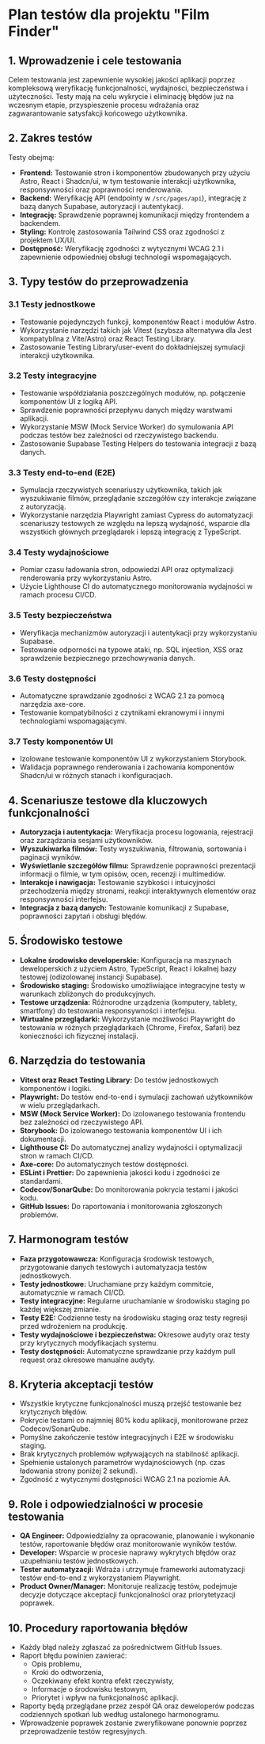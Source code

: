 # Plan testów dla projektu "Film Finder"

## 1. Wprowadzenie i cele testowania
Celem testowania jest zapewnienie wysokiej jakości aplikacji poprzez kompleksową weryfikację funkcjonalności, wydajności, bezpieczeństwa i użyteczności. Testy mają na celu wykrycie i eliminację błędów już na wczesnym etapie, przyspieszenie procesu wdrażania oraz zagwarantowanie satysfakcji końcowego użytkownika.

## 2. Zakres testów
Testy obejmą:
- **Frontend:** Testowanie stron i komponentów zbudowanych przy użyciu Astro, React i Shadcn/ui, w tym testowanie interakcji użytkownika, responsywności oraz poprawności renderowania.
- **Backend:** Weryfikację API (endpointy w `/src/pages/api`), integrację z bazą danych Supabase, autoryzacji i autentykacji.
- **Integrację:** Sprawdzenie poprawnej komunikacji między frontendem a backendem.
- **Styling:** Kontrolę zastosowania Tailwind CSS oraz zgodności z projektem UX/UI.
- **Dostępność:** Weryfikację zgodności z wytycznymi WCAG 2.1 i zapewnienie odpowiedniej obsługi technologii wspomagających.

## 3. Typy testów do przeprowadzenia
### 3.1 Testy jednostkowe
- Testowanie pojedynczych funkcji, komponentów React i modułów Astro.
- Wykorzystanie narzędzi takich jak Vitest (szybsza alternatywa dla Jest kompatybilna z Vite/Astro) oraz React Testing Library.
- Zastosowanie Testing Library/user-event do dokładniejszej symulacji interakcji użytkownika.

### 3.2 Testy integracyjne
- Testowanie współdziałania poszczególnych modułów, np. połączenie komponentów UI z logiką API.
- Sprawdzenie poprawności przepływu danych między warstwami aplikacji.
- Wykorzystanie MSW (Mock Service Worker) do symulowania API podczas testów bez zależności od rzeczywistego backendu.
- Zastosowanie Supabase Testing Helpers do testowania integracji z bazą danych.

### 3.3 Testy end-to-end (E2E)
- Symulacja rzeczywistych scenariuszy użytkownika, takich jak wyszukiwanie filmów, przeglądanie szczegółów czy interakcje związane z autoryzacją.
- Wykorzystanie narzędzia Playwright zamiast Cypress do automatyzacji scenariuszy testowych ze względu na lepszą wydajność, wsparcie dla wszystkich głównych przeglądarek i lepszą integrację z TypeScript.

### 3.4 Testy wydajnościowe
- Pomiar czasu ładowania stron, odpowiedzi API oraz optymalizacji renderowania przy wykorzystaniu Astro.
- Użycie Lighthouse CI do automatycznego monitorowania wydajności w ramach procesu CI/CD.

### 3.5 Testy bezpieczeństwa
- Weryfikacja mechanizmów autoryzacji i autentykacji przy wykorzystaniu Supabase.
- Testowanie odporności na typowe ataki, np. SQL injection, XSS oraz sprawdzenie bezpiecznego przechowywania danych.

### 3.6 Testy dostępności
- Automatyczne sprawdzanie zgodności z WCAG 2.1 za pomocą narzędzia axe-core.
- Testowanie kompatybilności z czytnikami ekranowymi i innymi technologiami wspomagającymi.

### 3.7 Testy komponentów UI
- Izolowane testowanie komponentów UI z wykorzystaniem Storybook.
- Walidacja poprawnego renderowania i zachowania komponentów Shadcn/ui w różnych stanach i konfiguracjach.

## 4. Scenariusze testowe dla kluczowych funkcjonalności
- **Autoryzacja i autentykacja:** Weryfikacja procesu logowania, rejestracji oraz zarządzania sesjami użytkowników.
- **Wyszukiwarka filmów:** Testy wyszukiwania, filtrowania, sortowania i paginacji wyników.
- **Wyświetlanie szczegółów filmu:** Sprawdzenie poprawności prezentacji informacji o filmie, w tym opisów, ocen, recenzji i multimediów.
- **Interakcje i nawigacja:** Testowanie szybkości i intuicyjności przechodzenia między stronami, reakcji interaktywnych elementów oraz responsywności interfejsu.
- **Integracja z bazą danych:** Testowanie komunikacji z Supabase, poprawności zapytań i obsługi błędów.

## 5. Środowisko testowe
- **Lokalne środowisko developerskie:** Konfiguracja na maszynach deweloperskich z użyciem Astro, TypeScript, React i lokalnej bazy testowej (odizolowanej instancji Supabase).
- **Środowisko staging:** Środowisko umożliwiające integracyjne testy w warunkach zbliżonych do produkcyjnych.
- **Testowe urządzenia:** Różnorodne urządzenia (komputery, tablety, smartfony) do testowania responsywności i interfejsu.
- **Wirtualne przeglądarki:** Wykorzystanie możliwości Playwright do testowania w różnych przeglądarkach (Chrome, Firefox, Safari) bez konieczności ich fizycznej instalacji.

## 6. Narzędzia do testowania
- **Vitest oraz React Testing Library:** Do testów jednostkowych komponentów i logiki.
- **Playwright:** Do testów end-to-end i symulacji zachowań użytkowników w wielu przeglądarkach.
- **MSW (Mock Service Worker):** Do izolowanego testowania frontendu bez zależności od rzeczywistego API.
- **Storybook:** Do izolowanego testowania komponentów UI i ich dokumentacji.
- **Lighthouse CI:** Do automatycznej analizy wydajności i optymalizacji stron w ramach CI/CD.
- **Axe-core:** Do automatycznych testów dostępności.
- **ESLint i Prettier:** Do zapewnienia jakości kodu i zgodności ze standardami.
- **Codecov/SonarQube:** Do monitorowania pokrycia testami i jakości kodu.
- **GitHub Issues:** Do raportowania i monitorowania zgłoszonych problemów.

## 7. Harmonogram testów
- **Faza przygotowawcza:** Konfiguracja środowisk testowych, przygotowanie danych testowych i automatyzacja testów jednostkowych.
- **Testy jednostkowe:** Uruchamiane przy każdym commitcie, automatycznie w ramach CI/CD.
- **Testy integracyjne:** Regularne uruchamianie w środowisku staging po każdej większej zmianie.
- **Testy E2E:** Codzienne testy na środowisku staging oraz testy regresji przed wdrożeniem na produkcję.
- **Testy wydajnościowe i bezpieczeństwa:** Okresowe audyty oraz testy przy krytycznych modyfikacjach systemu.
- **Testy dostępności:** Automatyczne sprawdzanie przy każdym pull request oraz okresowe manualne audyty.

## 8. Kryteria akceptacji testów
- Wszystkie krytyczne funkcjonalności muszą przejść testowanie bez krytycznych błędów.
- Pokrycie testami co najmniej 80% kodu aplikacji, monitorowane przez Codecov/SonarQube.
- Pomyślne zakończenie testów integracyjnych i E2E w środowisku staging.
- Brak krytycznych problemów wpływających na stabilność aplikacji.
- Spełnienie ustalonych parametrów wydajnościowych (np. czas ładowania strony poniżej 2 sekund).
- Zgodność z wytycznymi dostępności WCAG 2.1 na poziomie AA.

## 9. Role i odpowiedzialności w procesie testowania
- **QA Engineer:** Odpowiedzialny za opracowanie, planowanie i wykonanie testów, raportowanie błędów oraz monitorowanie wyników testów.
- **Developer:** Wsparcie w procesie naprawy wykrytych błędów oraz uzupełnianiu testów jednostkowych.
- **Tester automatyzacji:** Wdraża i utrzymuje frameworki automatyzacji testów end-to-end z wykorzystaniem Playwright.
- **Product Owner/Manager:** Monitoruje realizację testów, podejmuje decyzje dotyczące akceptacji funkcjonalności oraz priorytetyzacji poprawek.

## 10. Procedury raportowania błędów
- Każdy błąd należy zgłaszać za pośrednictwem GitHub Issues.
- Raport błędu powinien zawierać:
  - Opis problemu,
  - Kroki do odtworzenia,
  - Oczekiwany efekt kontra efekt rzeczywisty,
  - Informacje o środowisku testowym,
  - Priorytet i wpływ na funkcjonalność aplikacji.
- Raporty będą przeglądane przez zespół QA oraz deweloperów podczas codziennych spotkań lub według ustalonego harmonogramu.
- Wprowadzenie poprawek zostanie zweryfikowane ponownie poprzez przeprowadzenie testów regresyjnych.
